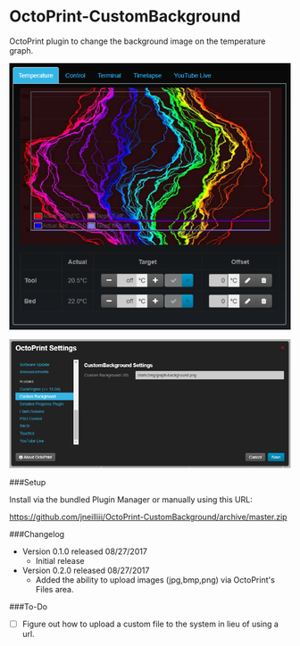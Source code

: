 # OctoPrint-CustomBackground

OctoPrint plugin to change the background image on the temperature graph.

![screenshot](screenshot.png)

![screenshot](settings.png)


###Setup

Install via the bundled Plugin Manager or manually using this URL:

https://github.com/jneilliii/OctoPrint-CustomBackground/archive/master.zip

###Changelog

* Version 0.1.0 released 08/27/2017
  * Initial release
* Version 0.2.0 released 08/27/2017
  * Added the ability to upload images (jpg,bmp,png) via OctoPrint's Files area.
  
###To-Do
* [ ] Figure out how to upload a custom file to the system in lieu of using a url.